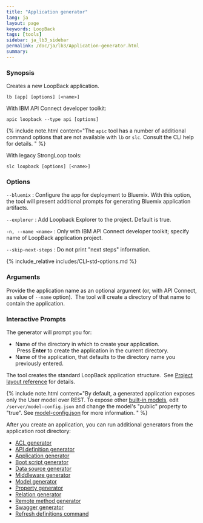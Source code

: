 ```yaml
---
title: "Application generator"
lang: ja
layout: page
keywords: LoopBack
tags: [tools]
sidebar: ja_lb3_sidebar
permalink: /doc/ja/lb3/Application-generator.html
summary:
---
```


### Synopsis

Creates a new LoopBack application.

```
lb [app] [options] [<name>]
```

With IBM API Connect developer toolkit:

```
apic loopback --type api [options]
```

{% include note.html content="The `apic` tool has a number of additional command options that are
not available with `lb` or `slc`.  Consult the CLI help for details.
" %}

With legacy StrongLoop tools:

```
slc loopback [options] [<name>]
```

### Options

`--bluemix`
: Configure the app for deployment to Bluemix. With this option, the tool will present   additional prompts for generating Bluemix application artifacts.

`--explorer`
: Add Loopback Explorer to the project. Default is true.

`-n, --name <name>`
: Only with IBM API Connect developer toolkit; specify name of LoopBack application project.

`--skip-next-steps`
: Do not print "next steps" information.

{% include_relative includes/CLI-std-options.md %}

### Arguments

Provide the application name as an optional argument (or, with API Connect, as value of `--name` option).  The tool will create a directory of that name to contain the application.

### Interactive Prompts

The generator will prompt you for:

* Name of the directory in which to create your application.  Press **Enter** to create the application in the current directory.
* Name of the application, that defaults to the directory name you previously entered.

The tool creates the standard LoopBack application structure.  See [Project layout reference](Project-layout-reference.html) for details.

{% include note.html content="By default, a generated application exposes only the User model over REST.
To expose other [built-in models](Using-built-in-models.html), edit `/server/model-config.json` and change the model's \"public\" property to \"true\".
See [model-config.json](model-config.json.html) for more information.
" %}

After you create an application, you can run additional generators from the application root directory:

* [ACL generator](ACL-generator.html)
* [API definition generator](API-definition-generator.html)
* [Application generator](Application-generator.html)
* [Boot script generator](Boot-script-generator.html)
* [Data source generator](Data-source-generator.html)
* [Middleware generator](Middleware-generator.html)
* [Model generator](Model-generator.html)
* [Property generator](Property-generator.html)
* [Relation generator](Relation-generator.html)
* [Remote method generator](Remote-method-generator.html)
* [Swagger generator](Swagger-generator.html)
* [Refresh definitions command](Refresh-definitions-command.html)
